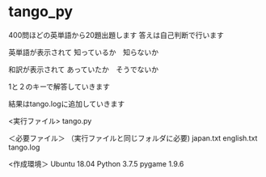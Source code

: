 # tango_py

400問ほどの英単語から20題出題します
答えは自己判断で行います

英単語が表示されて
知っているか　知らないか

和訳が表示されて
あっていたか　そうでないか

1と２のキーで解答していきます

結果はtango.logに追加していきます


<実行ファイル>
tango.py

＜必要ファイル＞
（実行ファイルと同じフォルダに必要)
japan.txt
english.txt
tango.log

<作成環境＞
Ubuntu 18.04
Python 3.7.5
pygame 1.9.6
